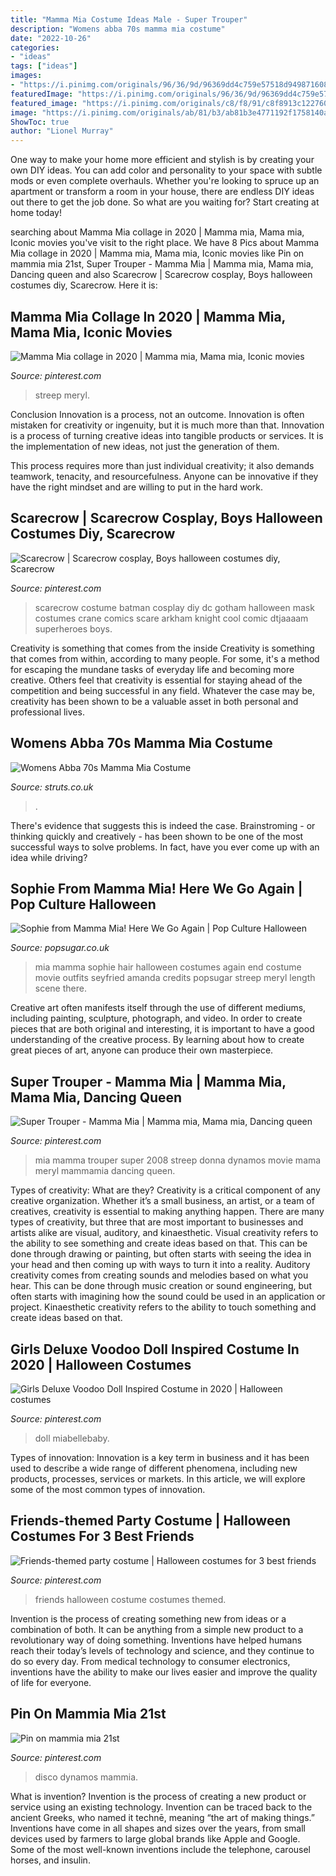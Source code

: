 ```yaml
---
title: "Mamma Mia Costume Ideas Male - Super Trouper"
description: "Womens abba 70s mamma mia costume"
date: "2022-10-26"
categories:
- "ideas"
tags: ["ideas"]
images:
- "https://i.pinimg.com/originals/96/36/9d/96369dd4c759e57518d949871608dc68.jpg"
featuredImage: "https://i.pinimg.com/originals/96/36/9d/96369dd4c759e57518d949871608dc68.jpg"
featured_image: "https://i.pinimg.com/originals/c8/f8/91/c8f8913c122760996f740705ad745e9d.jpg"
image: "https://i.pinimg.com/originals/ab/81/b3/ab81b3e4771192f1758140a2d148b74e.jpg"
ShowToc: true
author: "Lionel Murray"
---
```



One way to make your home more efficient and stylish is by creating your own DIY ideas. You can add color and personality to your space with subtle mods or even complete overhauls. Whether you're looking to spruce up an apartment or transform a room in your house, there are endless DIY ideas out there to get the job done. So what are you waiting for? Start creating at home today!

	

		
searching about Mamma Mia collage in 2020 | Mamma mia, Mama mia, Iconic movies you've visit to the right place. We have 8 Pics about Mamma Mia collage in 2020 | Mamma mia, Mama mia, Iconic movies like Pin on mammia mia 21st, Super Trouper - Mamma Mia | Mamma mia, Mama mia, Dancing queen and also Scarecrow | Scarecrow cosplay, Boys halloween costumes diy, Scarecrow. Here it is:
		
    
## Mamma Mia Collage In 2020 | Mamma Mia, Mama Mia, Iconic Movies

<img loading=lazy src="https://i.pinimg.com/736x/38/56/d2/3856d2c9a490b8d2f42867cb36178fec.jpg" onerror="this.onerror=null;this.src='https://tse1.mm.bing.net/th?id=OIP.Q10JA2jSjetPBT1mMZ5D2AHaNK&amp;pid=15.1';" alt="Mamma Mia collage in 2020 | Mamma mia, Mama mia, Iconic movies">

_Source: pinterest.com_

>streep meryl. 

	

Conclusion
Innovation is a process, not an outcome.
Innovation is often mistaken for creativity or ingenuity, but it is much more than that. Innovation is a process of turning creative ideas into tangible products or services. It is the implementation of new ideas, not just the generation of them.

This process requires more than just individual creativity; it also demands teamwork, tenacity, and resourcefulness. Anyone can be innovative if they have the right mindset and are willing to put in the hard work.

    
## Scarecrow | Scarecrow Cosplay, Boys Halloween Costumes Diy, Scarecrow

<img loading=lazy src="https://i.pinimg.com/originals/96/36/9d/96369dd4c759e57518d949871608dc68.jpg" onerror="this.onerror=null;this.src='https://tse3.mm.bing.net/th?id=OIP.Zo9cm5RP6w9VUtbBQgtDUAHaLH&amp;pid=15.1';" alt="Scarecrow | Scarecrow cosplay, Boys halloween costumes diy, Scarecrow">

_Source: pinterest.com_

>scarecrow costume batman cosplay diy dc gotham halloween mask costumes crane comics scare arkham knight cool comic dtjaaaam superheroes boys. 

	

Creativity is something that comes from the inside
Creativity is something that comes from within, according to many people. For some, it's a method for escaping the mundane tasks of everyday life and becoming more creative. Others feel that creativity is essential for staying ahead of the competition and being successful in any field. Whatever the case may be, creativity has been shown to be a valuable asset in both personal and professional lives.

    
## Womens Abba 70s Mamma Mia Costume

<img loading=lazy src="https://www.struts.co.uk/party-fancy-dress-shop/images/blue-abba-costume-EF-2054.jpg" onerror="this.onerror=null;this.src='https://tse3.mm.bing.net/th?id=OIP.tJ3O_dYBVk7fiQwP_9L7LAHaKX&amp;pid=15.1';" alt="Womens Abba 70s Mamma Mia Costume">

_Source: struts.co.uk_

>. 

	

There's evidence that suggests this is indeed the case. Brainstroming - or thinking quickly and creatively - has been shown to be one of the most successful ways to solve problems. In fact, have you ever come up with an idea while driving?

    
## Sophie From Mamma Mia! Here We Go Again | Pop Culture Halloween

<img loading=lazy src="https://media1.popsugar-assets.com/files/thumbor/HqSzmzoZhH8dpgi-N5VMlo1o04o/fit-in/728xorig/filters:format_auto-!!-:strip_icc-!!-/2018/08/01/848/n/1922283/e09672db6763edd4_MCDMAMI_EC278/i/Sophie-From-Mamma-Mia-Here-We-Go-Again.jpg" onerror="this.onerror=null;this.src='https://tse1.mm.bing.net/th?id=OIP.VBDr5CPxuHuXvT15ivOfGAHaK7&amp;pid=15.1';" alt="Sophie from Mamma Mia! Here We Go Again | Pop Culture Halloween">

_Source: popsugar.co.uk_

>mia mamma sophie hair halloween costumes again end costume movie outfits seyfried amanda credits popsugar streep meryl length scene there. 

	

Creative art often manifests itself through the use of different mediums, including painting, sculpture, photograph, and video. In order to create pieces that are both original and interesting, it is important to have a good understanding of the creative process. By learning about how to create great pieces of art, anyone can produce their own masterpiece.

    
## Super Trouper - Mamma Mia | Mamma Mia, Mama Mia, Dancing Queen

<img loading=lazy src="https://i.pinimg.com/originals/86/cb/3b/86cb3ba360adc35dd1c908026b141e1f.jpg" onerror="this.onerror=null;this.src='https://tse1.mm.bing.net/th?id=OIP.crfjYyWYjlhxhcBKAzA3LAHaE2&amp;pid=15.1';" alt="Super Trouper - Mamma Mia | Mamma mia, Mama mia, Dancing queen">

_Source: pinterest.com_

>mia mamma trouper super 2008 streep donna dynamos movie mama meryl mammamia dancing queen. 

	

Types of creativity: What are they?
Creativity is a critical component of any creative organization. Whether it’s a small business, an artist, or a team of creatives, creativity is essential to making anything happen. There are many types of creativity, but three that are most important to businesses and artists alike are visual, auditory, and kinaesthetic. 
Visual creativity refers to the ability to see something and create ideas based on that. This can be done through drawing or painting, but often starts with seeing the idea in your head and then coming up with ways to turn it into a reality. Auditory creativity comes from creating sounds and melodies based on what you hear. This can be done through music creation or sound engineering, but often starts with imagining how the sound could be used in an application or project. Kinaesthetic creativity refers to the ability to touch something and create ideas based on that.

    
## Girls Deluxe Voodoo Doll Inspired Costume In 2020 | Halloween Costumes

<img loading=lazy src="https://i.pinimg.com/originals/c8/f8/91/c8f8913c122760996f740705ad745e9d.jpg" onerror="this.onerror=null;this.src='https://tse1.mm.bing.net/th?id=OIP.xMhP8jJKbdkbOFSuPsbKQQHaJg&amp;pid=15.1';" alt="Girls Deluxe Voodoo Doll Inspired Costume in 2020 | Halloween costumes">

_Source: pinterest.com_

>doll miabellebaby. 

	

Types of innovation:
Innovation is a key term in business and it has been used to describe a wide range of different phenomena, including new products, processes, services or markets. In this article, we will explore some of the most common types of innovation.

    
## Friends-themed Party Costume | Halloween Costumes For 3 Best Friends

<img loading=lazy src="https://i.pinimg.com/originals/26/fb/f0/26fbf00d8fdeb09ad09a6b3bdace965c.jpg" onerror="this.onerror=null;this.src='https://tse4.mm.bing.net/th?id=OIP.nkM_mDgc5L8pmQkVlzH8BQHaJ6&amp;pid=15.1';" alt="Friends-themed party costume | Halloween costumes for 3 best friends">

_Source: pinterest.com_

>friends halloween costume costumes themed. 

	

Invention is the process of creating something new from ideas or a combination of both. It can be anything from a simple new product to a revolutionary way of doing something. Inventions have helped humans reach their today’s levels of technology and science, and they continue to do so every day. From medical technology to consumer electronics, inventions have the ability to make our lives easier and improve the quality of life for everyone.

    
## Pin On Mammia Mia 21st

<img loading=lazy src="https://i.pinimg.com/originals/ab/81/b3/ab81b3e4771192f1758140a2d148b74e.jpg" onerror="this.onerror=null;this.src='https://tse3.mm.bing.net/th?id=OIP.jeWH_5uBWi768KYbtl8rWQHaJ4&amp;pid=15.1';" alt="Pin on mammia mia 21st">

_Source: pinterest.com_

>disco dynamos mammia. 

	

What is invention?
Invention is the process of creating a new product or service using an existing technology. Invention can be traced back to the ancient Greeks, who named it technē, meaning “the art of making things.” Inventions have come in all shapes and sizes over the years, from small devices used by farmers to large global brands like Apple and Google. Some of the most well-known inventions include the telephone, carousel horses, and insulin.

